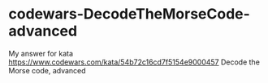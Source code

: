 # codewars-DecodeTheMorseCode-advanced

My answer for kata https://www.codewars.com/kata/54b72c16cd7f5154e9000457 
Decode the Morse code, advanced

